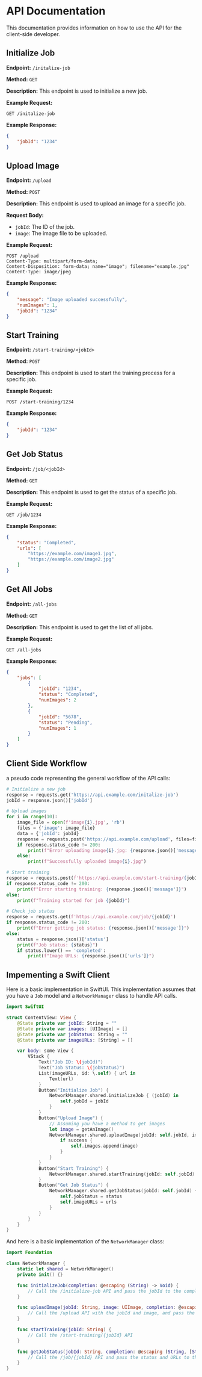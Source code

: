 # API Documentation

This documentation provides information on how to use the API for the client-side developer.

## Initialize Job

**Endpoint:** `/initalize-job`

**Method:** `GET`

**Description:** This endpoint is used to initialize a new job. 

**Example Request:**

```http
GET /initalize-job
```

**Example Response:**

```json
{
    "jobId": "1234"
}
```

## Upload Image

**Endpoint:** `/upload`

**Method:** `POST`

**Description:** This endpoint is used to upload an image for a specific job.

**Request Body:**

- `jobId`: The ID of the job.
- `image`: The image file to be uploaded.

**Example Request:**

```http
POST /upload
Content-Type: multipart/form-data;
Content-Disposition: form-data; name="image"; filename="example.jpg"
Content-Type: image/jpeg
```

**Example Response:**

```json
{
    "message": "Image uploaded successfully",
    "numImages": 1,
    "jobId": "1234"
}
```

## Start Training

**Endpoint:** `/start-training/<jobId>`

**Method:** `POST`

**Description:** This endpoint is used to start the training process for a specific job.

**Example Request:**

```http
POST /start-training/1234
```

**Example Response:**

```json
{
    "jobId": "1234"
}
```

## Get Job Status

**Endpoint:** `/job/<jobId>`

**Method:** `GET`

**Description:** This endpoint is used to get the status of a specific job.

**Example Request:**

```http
GET /job/1234
```

**Example Response:**

```json
{
    "status": "Completed",
    "urls": [
        "https://example.com/image1.jpg",
        "https://example.com/image2.jpg"
    ]
}
```

## Get All Jobs

**Endpoint:** `/all-jobs`

**Method:** `GET`

**Description:** This endpoint is used to get the list of all jobs.

**Example Request:**

```http
GET /all-jobs
```

**Example Response:**

```json
{
    "jobs": [
        {
            "jobId": "1234",
            "status": "Completed",
            "numImages": 2
        },
        {
            "jobId": "5678",
            "status": "Pending",
            "numImages": 1
        }
    ]
}
```

## Client Side Workflow

a pseudo code representing the general workflow of the API calls:

```python
# Initialize a new job
response = requests.get('https://api.example.com/initalize-job')
jobId = response.json()['jobId']

# Upload images
for i in range(10):
    image_file = open(f'image{i}.jpg', 'rb')
    files = {'image': image_file}
    data = {'jobId': jobId}
    response = requests.post('https://api.example.com/upload', files=files, data=data)
    if response.status_code != 200:
        print(f"Error uploading image{i}.jpg: {response.json()['message']}")
    else:
        print(f"Successfully uploaded image{i}.jpg")

# Start training
response = requests.post(f'https://api.example.com/start-training/{jobId}')
if response.status_code != 200:
    print(f"Error starting training: {response.json()['message']}")
else:
    print(f"Training started for job {jobId}")

# Check job status
response = requests.get(f'https://api.example.com/job/{jobId}')
if response.status_code != 200:
    print(f"Error getting job status: {response.json()['message']}")
else:
    status = response.json()['status']
    print(f"Job status: {status}")
    if status.lower() == 'completed':
        print(f"Image URLs: {response.json()['urls']}")
```

## Impementing a Swift Client

Here is a basic implementation in SwiftUI. This implementation assumes that you have a `Job` model and a `NetworkManager` class to handle API calls.

```swift
import SwiftUI

struct ContentView: View {
    @State private var jobId: String = ""
    @State private var images: [UIImage] = []
    @State private var jobStatus: String = ""
    @State private var imageURLs: [String] = []

    var body: some View {
        VStack {
            Text("Job ID: \(jobId)")
            Text("Job Status: \(jobStatus)")
            List(imageURLs, id: \.self) { url in
                Text(url)
            }
            Button("Initialize Job") {
                NetworkManager.shared.initializeJob { (jobId) in
                    self.jobId = jobId
                }
            }
            Button("Upload Image") {
                // Assuming you have a method to get images
                let image = getAnImage()
                NetworkManager.shared.uploadImage(jobId: self.jobId, image: image) { (success) in
                    if success {
                        self.images.append(image)
                    }
                }
            }
            Button("Start Training") {
                NetworkManager.shared.startTraining(jobId: self.jobId)
            }
            Button("Get Job Status") {
                NetworkManager.shared.getJobStatus(jobId: self.jobId) { (status, urls) in
                    self.jobStatus = status
                    self.imageURLs = urls
                }
            }
        }
    }
}
```

And here is a basic implementation of the `NetworkManager` class:

```swift
import Foundation

class NetworkManager {
    static let shared = NetworkManager()
    private init() {}

    func initializeJob(completion: @escaping (String) -> Void) {
        // Call the /initialize-job API and pass the jobId to the completion handler
    }

    func uploadImage(jobId: String, image: UIImage, completion: @escaping (Bool) -> Void) {
        // Call the /upload API with the jobId and image, and pass the success status to the completion handler
    }

    func startTraining(jobId: String) {
        // Call the /start-training/{jobId} API
    }

    func getJobStatus(jobId: String, completion: @escaping (String, [String]) -> Void) {
        // Call the /job/{jobId} API and pass the status and URLs to the completion handler
    }
}
```